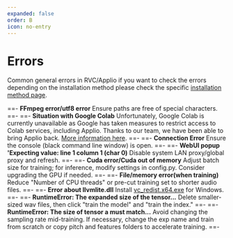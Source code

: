 ```yaml
---
expanded: false
order: B
icon: no-entry
---
```


# Errors 

Common general errors in RVC/Applio if you want to check the errors depending on the installation method please check the specific [installation method page](/faq\Installation\Installation.md).

==- **FFmpeg error/utf8 error**
Ensure paths are free of special characters.
==-
==- **Situation with Google Colab**
Unfortunately, Google Colab is currently unavailable as Google has taken measures to restrict access to Colab services, including Applio. Thanks to our team, we have been able to bring Applio back. [More information here](/get-started\Alternatives.md).
==-
==- **Connection Error**
Ensure the console (black command line window) is open.
==-
==- **WebUI popup 'Expecting value: line 1 column 1 (char 0)**
Disable system LAN proxy/global proxy and refresh.
==-
==- **Cuda error/Cuda out of memory**
Adjust batch size for training; for inference, modify settings in config.py. Consider upgrading the GPU if needed.
==-
==- **File/memory error(when training)**
Reduce "Number of CPU threads" or pre-cut training set to shorter audio files.
==-
==- **Error about llvmlite.dll**
Install [vc_redist.x64.exe](https://aka.ms/vs/17/release/vc_redist.x64.exe) for Windows.
==-
==- **RuntimeError: The expanded size of the tensor...**
Delete smaller-sized wav files, then click "train the model" and "train the index."
==-
==- **RuntimeError: The size of tensor a must match...**
Avoid changing the sampling rate mid-training. If necessary, change the exp name and train from scratch or copy pitch and features folders to accelerate training.
==-